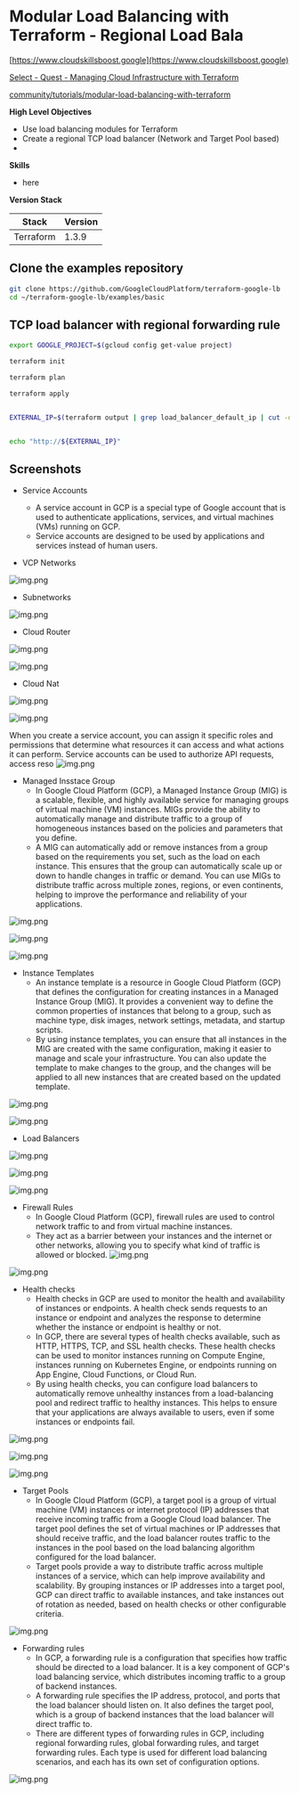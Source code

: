 # Modular Load Balancing with Terraform - Regional Load Bala

[https://www.cloudskillsboost.google](https://www.cloudskillsboost.google)

[Select - Quest -  Managing Cloud Infrastructure with Terraform](https://www.cloudskillsboost.google/paths)

[community/tutorials/modular-load-balancing-with-terraform](https://cloud.google.com/community/tutorials/modular-load-balancing-with-terraform)

**High Level Objectives**
- Use load balancing modules for Terraform
- Create a regional TCP load balancer (Network and Target Pool based)
- 


**Skills**
- here

**Version Stack**

| Stack     | Version |
|-----------|---------|
| Terraform | 1.3.9   |

## Clone the examples repository

```bash
git clone https://github.com/GoogleCloudPlatform/terraform-google-lb
cd ~/terraform-google-lb/examples/basic
```


## TCP load balancer with regional forwarding rule

```bash
export GOOGLE_PROJECT=$(gcloud config get-value project)

terraform init

terraform plan

terraform apply


EXTERNAL_IP=$(terraform output | grep load_balancer_default_ip | cut -d = -f2 | xargs echo -n)


echo "http://${EXTERNAL_IP}"
```

## Screenshots
- Service Accounts
  - A service account in GCP is a special type of Google account that is used to authenticate applications, services, and virtual machines 
    (VMs) running on GCP. 
  - Service accounts are designed to be used by applications and services instead of human users.

- VCP Networks

![img.png](.images/vpc-networks.png)

- Subnetworks

![img.png](.images/vpc-subnetworks.png)

- Cloud Router

![img.png](.images/cloud-router.png)

![img.png](.images/cloud-router-details.png)

- Cloud Nat

![img.png](.images/cloud-nat.png)

![img.png](.images/cloud-nat-details.png)


When you create a service account, you can assign it specific roles and permissions that determine what resources it can access and what actions it can perform. Service accounts can be used to authorize API requests, access reso
![img.png](.images/service-account.png)

- Managed Insstace Group
  - In Google Cloud Platform (GCP), a Managed Instance Group (MIG) is a scalable, flexible, and highly available service 
    for managing groups of virtual machine (VM) instances. MIGs provide the ability to automatically manage and distribute traffic 
    to a group of homogeneous instances based on the policies and parameters that you define. 
  - A MIG can automatically add or remove instances from a group based on the requirements you set, 
    such as the load on each instance. This ensures that the group can automatically scale up or down to handle changes 
    in traffic or demand. You can use MIGs to distribute traffic across multiple zones, regions, or even continents, 
    helping to improve the performance and reliability of your applications.

![img.png](.images/mig.png)

![img.png](.images/mig-details.png)

![img.png](.images/vm-instances.png)

- Instance Templates
  - An instance template is a resource in Google Cloud Platform (GCP) that defines the configuration for creating instances in a Managed Instance Group (MIG). 
    It provides a convenient way to define the common properties of instances that belong to a group, such as machine type, disk images, network 
    settings, metadata, and startup scripts. 
  - By using instance templates, you can ensure that all instances in the MIG are created with the same configuration, 
    making it easier to manage and scale your infrastructure. You can also update the template to make changes to the group, and the changes 
    will be applied to all new instances that are created based on the updated template.

![img.png](.images/instance-template.png)

![img.png](.images/instance-template-details.png)


- Load Balancers

![img.png](.images/load-balancers.png)

![img.png](.images/basic-load-balancer-default.png)

![img.png](.images/app-with--basic-load-balancer-default.png)


- Firewall Rules
  - In Google Cloud Platform (GCP), firewall rules are used to control network traffic to and from virtual machine instances. 
  - They act as a barrier between your instances and the internet or other networks, allowing you to specify what kind of traffic is allowed or blocked.
![img.png](.images/firewall-rules.png)

![img.png](.images/basic-load-balancer-default-hc.png)

- Health checks
  - Health checks in GCP are used to monitor the health and availability of instances or endpoints.
    A health check sends requests to an instance or endpoint and analyzes the response to determine whether the instance or endpoint is healthy or not.
  - In GCP, there are several types of health checks available, such as HTTP, HTTPS, TCP, and SSL health checks.
    These health checks can be used to monitor instances running on Compute Engine, instances running on Kubernetes Engine, or endpoints
    running on App Engine, Cloud Functions, or Cloud Run.
  - By using health checks, you can configure load balancers to automatically remove unhealthy instances from a load-balancing pool
    and redirect traffic to healthy instances. This helps to ensure that your applications are always available to users, even
    if some instances or endpoints fail.

![img.png](.images/health-checks.png)

![img.png](.images/basic-load-balancer-custom-hc-hc.png)

![img.png](.images/basic-load-balancer-default-hc.png)


- Target Pools
  - In Google Cloud Platform (GCP), a target pool is a group of virtual machine (VM) instances or internet protocol (IP) addresses that receive incoming
    traffic from a Google Cloud load balancer. The target pool defines the set of virtual machines or IP addresses that should receive traffic, and the
    load balancer routes traffic to the instances in the pool based on the load balancing algorithm configured for the load balancer.
  - Target pools provide a way to distribute traffic across multiple instances of a service, which can help improve availability and scalability.
    By grouping instances or IP addresses into a target pool, GCP can direct traffic to available instances, and take instances out of rotation as needed,
    based on health checks or other configurable criteria.

![img.png](.images/target-pools.png)


- Forwarding rules
  - In GCP, a forwarding rule is a configuration that specifies how traffic should be directed to a load balancer. 
    It is a key component of GCP's load balancing service, which distributes incoming traffic to a group of backend instances.
  - A forwarding rule specifies the IP address, protocol, and ports that the load balancer should listen on. 
    It also defines the target pool, which is a group of backend instances that the load balancer will direct traffic to. 
  - There are different types of forwarding rules in GCP, including regional forwarding rules, global forwarding rules, 
    and target forwarding rules. Each type is used for different load balancing scenarios, and each has its own set of configuration options.

![img.png](.images/forwarding-rules.png)






